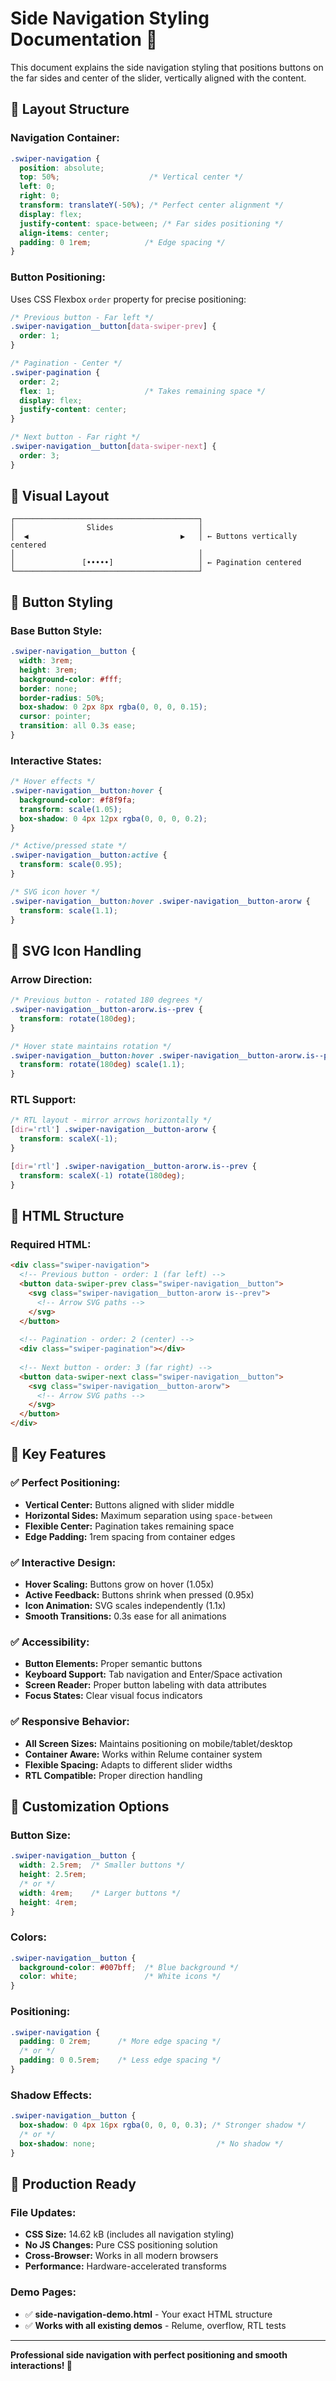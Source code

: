# Side Navigation Styling Documentation 🎯

This document explains the side navigation styling that positions buttons on the far sides and center of the slider, vertically aligned with the content.

## 🎨 **Layout Structure**

### **Navigation Container:**
```css
.swiper-navigation {
  position: absolute;
  top: 50%;                    /* Vertical center */
  left: 0;
  right: 0;
  transform: translateY(-50%); /* Perfect center alignment */
  display: flex;
  justify-content: space-between; /* Far sides positioning */
  align-items: center;
  padding: 0 1rem;            /* Edge spacing */
}
```

### **Button Positioning:**
Uses CSS Flexbox `order` property for precise positioning:

```css
/* Previous button - Far left */
.swiper-navigation__button[data-swiper-prev] {
  order: 1;
}

/* Pagination - Center */
.swiper-pagination {
  order: 2;
  flex: 1;                    /* Takes remaining space */
  display: flex;
  justify-content: center;
}

/* Next button - Far right */
.swiper-navigation__button[data-swiper-next] {
  order: 3;
}
```

## 🎯 **Visual Layout**

```
┌─────────────────────────────────────────┐
│                Slides                   │
│  ◀                                  ▶   │ ← Buttons vertically centered
│                                         │
│               [•••••]                   │ ← Pagination centered
└─────────────────────────────────────────┘
```

## 🎨 **Button Styling**

### **Base Button Style:**
```css
.swiper-navigation__button {
  width: 3rem;
  height: 3rem;
  background-color: #fff;
  border: none;
  border-radius: 50%;
  box-shadow: 0 2px 8px rgba(0, 0, 0, 0.15);
  cursor: pointer;
  transition: all 0.3s ease;
}
```

### **Interactive States:**
```css
/* Hover effects */
.swiper-navigation__button:hover {
  background-color: #f8f9fa;
  transform: scale(1.05);
  box-shadow: 0 4px 12px rgba(0, 0, 0, 0.2);
}

/* Active/pressed state */
.swiper-navigation__button:active {
  transform: scale(0.95);
}

/* SVG icon hover */
.swiper-navigation__button:hover .swiper-navigation__button-arorw {
  transform: scale(1.1);
}
```

## 🔄 **SVG Icon Handling**

### **Arrow Direction:**
```css
/* Previous button - rotated 180 degrees */
.swiper-navigation__button-arorw.is--prev {
  transform: rotate(180deg);
}

/* Hover state maintains rotation */
.swiper-navigation__button:hover .swiper-navigation__button-arorw.is--prev {
  transform: rotate(180deg) scale(1.1);
}
```

### **RTL Support:**
```css
/* RTL layout - mirror arrows horizontally */
[dir='rtl'] .swiper-navigation__button-arorw {
  transform: scaleX(-1);
}

[dir='rtl'] .swiper-navigation__button-arorw.is--prev {
  transform: scaleX(-1) rotate(180deg);
}
```

## 📱 **HTML Structure**

### **Required HTML:**
```html
<div class="swiper-navigation">
  <!-- Previous button - order: 1 (far left) -->
  <button data-swiper-prev class="swiper-navigation__button">
    <svg class="swiper-navigation__button-arorw is--prev">
      <!-- Arrow SVG paths -->
    </svg>
  </button>
  
  <!-- Pagination - order: 2 (center) -->
  <div class="swiper-pagination"></div>
  
  <!-- Next button - order: 3 (far right) -->
  <button data-swiper-next class="swiper-navigation__button">
    <svg class="swiper-navigation__button-arorw">
      <!-- Arrow SVG paths -->
    </svg>
  </button>
</div>
```

## 🎯 **Key Features**

### ✅ **Perfect Positioning:**
- **Vertical Center:** Buttons aligned with slider middle
- **Horizontal Sides:** Maximum separation using `space-between`
- **Flexible Center:** Pagination takes remaining space
- **Edge Padding:** 1rem spacing from container edges

### ✅ **Interactive Design:**
- **Hover Scaling:** Buttons grow on hover (1.05x)
- **Active Feedback:** Buttons shrink when pressed (0.95x)
- **Icon Animation:** SVG scales independently (1.1x)
- **Smooth Transitions:** 0.3s ease for all animations

### ✅ **Accessibility:**
- **Button Elements:** Proper semantic buttons
- **Keyboard Support:** Tab navigation and Enter/Space activation
- **Screen Reader:** Proper button labeling with data attributes
- **Focus States:** Clear visual focus indicators

### ✅ **Responsive Behavior:**
- **All Screen Sizes:** Maintains positioning on mobile/tablet/desktop
- **Container Aware:** Works within Relume container system
- **Flexible Spacing:** Adapts to different slider widths
- **RTL Compatible:** Proper direction handling

## 🎨 **Customization Options**

### **Button Size:**
```css
.swiper-navigation__button {
  width: 2.5rem;  /* Smaller buttons */
  height: 2.5rem;
  /* or */
  width: 4rem;    /* Larger buttons */
  height: 4rem;
}
```

### **Colors:**
```css
.swiper-navigation__button {
  background-color: #007bff;  /* Blue background */
  color: white;               /* White icons */
}
```

### **Positioning:**
```css
.swiper-navigation {
  padding: 0 2rem;      /* More edge spacing */
  /* or */
  padding: 0 0.5rem;    /* Less edge spacing */
}
```

### **Shadow Effects:**
```css
.swiper-navigation__button {
  box-shadow: 0 4px 16px rgba(0, 0, 0, 0.3); /* Stronger shadow */
  /* or */
  box-shadow: none;                           /* No shadow */
}
```

## 🚀 **Production Ready**

### **File Updates:**
- **CSS Size:** 14.62 kB (includes all navigation styling)
- **No JS Changes:** Pure CSS positioning solution
- **Cross-Browser:** Works in all modern browsers
- **Performance:** Hardware-accelerated transforms

### **Demo Pages:**
- ✅ **side-navigation-demo.html** - Your exact HTML structure
- ✅ **Works with all existing demos** - Relume, overflow, RTL tests

---

**Professional side navigation with perfect positioning and smooth interactions! 🎉**